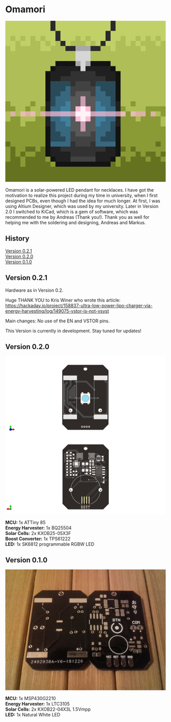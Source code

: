 # Omamori
![Omamori Pixelart](general/Images/Omamori.png)



Omamori is a solar-powered LED pendant for necklaces.
I have got the motivation to realize this project during my time in university, when I first designed PCBs, even though I had the idea for much longer.
At first, I was using Altium Designer, which was used by my university. Later in Version 2.0 I switched to KiCad, which is a gem of software, which was recommended to me by Andreas (Thank you!).
Thank you as well for helping me with the soldering and designing, Andreas and Markus.



## History

[Version 0.2.1](#Version-0.2.1)  
[Version 0.2.0](#Version-0.2.0)  
[Version 0.1.0](#Version-0.1.0)  



## Version 0.2.1

Hardware as in Version 0.2.

Huge THANK YOU to Kris Winer who wrote this article:
https://hackaday.io/project/158837-ultra-low-power-lipo-charger-via-energy-harvesting/log/149075-vstor-is-not-vsyst

Main changes: No use of the EN and VSTOR pins.

This Version is currently in development. Stay tuned for updates! 



## Version 0.2.0

![PCB v2.0](./0.2/Images/Final_front.png)
![PCB v2.0](./0.2/Images/Final_back.png)

**MCU:** 1x ATTiny 85  
**Energy Harvester:** 1x BQ25504  
**Solar Cells:** 2x KXOB25-05X3F   
**Boost Converter:** 1x TPS61222  
**LED:** 1x SK6812 programmable RGBW LED



## Version 0.1.0

![PCB v1.0](./0.1/Images/PCB.jpg)

**MCU:** 1x MSP430G2210  
**Energy Harvester:** 1x LTC3105  
**Solar Cells:** 2x KXOB22-04X3L 1.5Vmpp  
**LED:** 1x Natural White LED  

